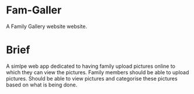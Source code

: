 # Fam-Galler
A Family Gallery website website.

# Brief
A simlpe web app dedicated to having family upload pictures online to which they can view the pictures.
Family members should be able to upload pictures. Should be able to view pictures and categorise these pictures based on what is being done.

